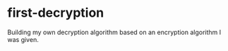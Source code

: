 # first-decryption
Building my own decryption algorithm based on an encryption algorithm I was given.
